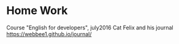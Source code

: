 # Home Work
Course "English for developers", july2016
Cat Felix and his journal https://webbee1.github.io/journal/
